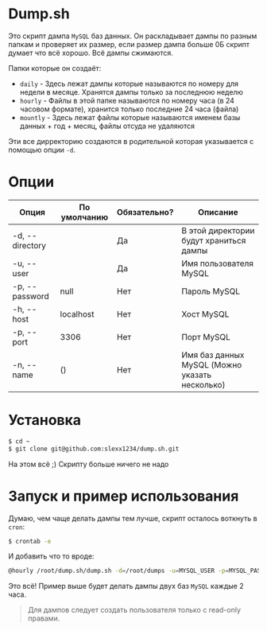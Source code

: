 # Dump.sh

Это скрипт дампа `MySQL` баз данных. Он раскладывает дампы по разным папкам и проверяет
их размер, если размер дампа больше 0Б скрипт думает что всё хорошо. Всё дампы сжимаются.

Папки которые он создаёт:

* `daily` - Здесь лежат дампы которые называются по номеру для недели в месяце. Хранятся дампы только за последнюю неделю
* `hourly` - Файлы в этой папке называются по номеру часа (в 24 часовом формате), хранится только последние 24 часа (файла)
* `mountly` - Здесь лежат файлы которые называются именем базы данных + год + месяц, файлы отсуда не удаляются

Эти все дирректорию создаются в родительной которая указывается с помощью
опции `-d`.

# Опции

| Опция           | По умолчанию | Обязательно? | Описание                                       |
| --------------- | ------------ | ------------ | ---------------------------------------------- |
| -d, --directory |              | Да           | В этой директории будут храниться дампы        |
| -u, --user      |              | Да           | Имя пользователя MySQL                         |
| -p, --password  | null         | Нет          | Пароль MySQL                                   |
| -h, --host      | localhost    | Нет          | Хост MySQL                                     |
| -p, --port      | 3306         | Нет          | Порт MySQL                                     |
| -n, --name      | ()           | Нет          | Имя баз данных MySQL (Можно указать несколько) |

# Установка 

```bash
$ cd ~
$ git clone git@github.com:slexx1234/dump.sh.git
```

На этом всё ;) Скрипту больше ничего не надо

# Запуск и пример использования

Думаю, чем чаще делать дампы тем лучше, скрипт осталось воткнуть в `cron`:

```bash
$ crontab -e
```

И добавить что то вроде:

```bash
@hourly /root/dump.sh/dump.sh -d=/root/dumps -u=MYSQL_USER -p=MYSQL_PASSWORD -n=DATABASE_ONE -n=DATABASE_TWO
```

Это всё! Пример выше будет делать дампы двух баз `MySQL` каждые 2 часа.

> Для дампов следует создать пользователя только с read-only правами.
